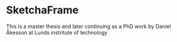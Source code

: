 SketchaFrame
============
This is a master thesis and later continuing as a PhD work by Daniel Åkesson at Lunds instritute of technology
